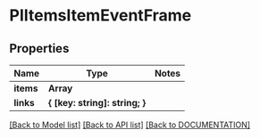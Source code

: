 # PIItemsItemEventFrame

## Properties
Name | Type | Notes
------------ | ------------- | -------------
**items** | **Array<PIItemEventFrame>**
**links** | **{ [key: string]: string; }**

[[Back to Model list]](../../DOCUMENTATION.md#documentation-for-models) [[Back to API list]](../../DOCUMENTATION.md#documentation-for-api-endpoints) [[Back to DOCUMENTATION]](../../DOCUMENTATION.md)
